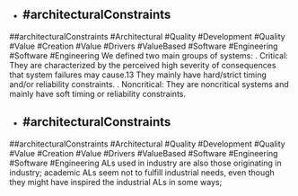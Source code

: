 - ## #architecturalConstraints
##architecturalConstraints #Architectural #Quality #Development #Quality #Value #Creation #Value #Drivers #ValueBased #Software #Engineering #Software #Engineering 
We defined two main groups of systems: . Critical: They are characterized by the perceived high severity of consequences that system failures may cause.13 They mainly have hard/strict timing and/or reliability constraints. . Noncritical: They are noncritical systems and mainly have soft timing or reliability constraints.

- ## #architecturalConstraints
##architecturalConstraints #Architectural #Quality #Development #Quality #Value #Creation #Value #Drivers #ValueBased #Software #Engineering #Software #Engineering 
ALs used in industry are also those originating in industry; academic ALs seem not to fulfill industrial needs, even though they might have inspired the industrial ALs in some ways;

